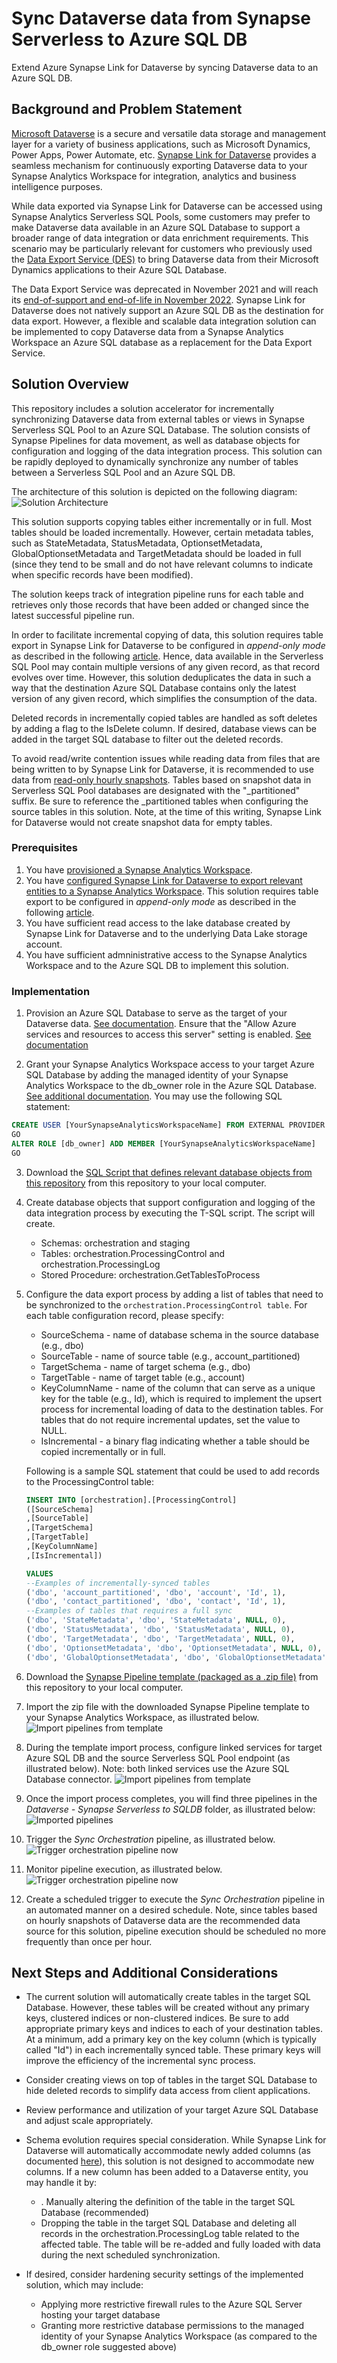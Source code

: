 # Sync Dataverse data from Synapse Serverless to Azure SQL DB
 Extend Azure Synapse Link for Dataverse by syncing Dataverse data to an Azure SQL DB.

## Background and Problem Statement
[Microsoft Dataverse](https://docs.microsoft.com/en-us/power-apps/maker/data-platform/data-platform-intro) is a secure and versatile data storage and management layer for a variety of business applications, such as Microsoft Dynamics, Power Apps, Power Automate, etc. [Synapse Link for Dataverse](https://docs.microsoft.com/en-us/power-apps/maker/data-platform/export-to-data-lake) provides a seamless  mechanism for continuously exporting Dataverse data to your Synapse Analytics Workspace for integration, analytics and business intelligence purposes.

While data exported via Synapse Link for Dataverse can be accessed using Synapse Analytics Serverless SQL Pools, some customers may prefer to make Dataverse data available in an Azure SQL Database to support a broader range of data integration or data enrichment requirements. This scenario may be particularly relevant for customers who previously used the [Data Export Service (DES)](https://docs.microsoft.com/en-us/power-apps/developer/data-platform/data-export-service) to bring Dataverse data from their Microsoft Dynamics applications to their Azure SQL Database. 

The Data Export Service was deprecated in November 2021 and will reach its [end-of-support and end-of-life in November 2022](https://powerapps.microsoft.com/en-us/blog/do-more-with-data-from-data-export-service-to-azure-synapse-link-for-dataverse/). Synapse Link for Dataverse does not natively support an Azure SQL DB as the destination for data export. However, a flexible and scalable data integration solution can be implemented to copy Dataverse data from a Synapse Analytics Workspace an Azure SQL database as a replacement for the Data Export Service.

## Solution Overview
This repository includes a solution accelerator for incrementally synchronizing Dataverse data from external tables or views in Synapse Serverless SQL Pool to an Azure SQL Database. The solution consists of Synapse Pipelines for data movement, as well as database objects for configuration and logging of the data integration process. This solution can be rapidly deployed to dynamically synchronize any number of tables between a Serverless SQL Pool and an Azure SQL DB.

The architecture of this solution is depicted on the following diagram:
![Solution Architecture](Images/SolutionArchitecture.png)

This solution supports copying tables either incrementally or in full. Most tables should be loaded incrementally. However, certain metadata tables, such as StateMetadata, StatusMetadata, OptionsetMetadata, GlobalOptionsetMetadata and TargetMetadata should be loaded in full (since they tend to be small and do not have relevant columns to indicate when specific records have been modified).

The solution keeps track of integration pipeline runs for each table and retrieves only those records that have been added or changed since the latest successful pipeline run.

In order to facilitate incremental copying of data, this solution requires table export in Synapse Link for Dataverse to be configured in *append-only mode* as described in the following [article](https://docs.microsoft.com/en-us/power-apps/maker/data-platform/azure-synapse-link-advanced-configuration#in-place-updates-vs-append-only-writes). Hence, data available in the Serverless SQL Pool may contain multiple versions of any given record, as that record evolves over time. However, this solution deduplicates the data in such a way that the destination Azure SQL Database contains only the latest version of any given record, which simplifies the consumption of the data.

Deleted records in incrementally copied tables are handled as soft deletes by adding a flag to the IsDelete column. If desired, database views can be added in the target SQL database to filter out the deleted records.

To avoid read/write contention issues while reading data from files that are being written to by Synapse Link for Dataverse, it is recommended to use data from [read-only hourly snapshots](https://docs.microsoft.com/en-us/power-apps/maker/data-platform/azure-synapse-link-synapse#access-near-real-time-data-and-read-only-snapshot-data-preview). Tables based on snapshot data in Serverless SQL Pool databases are designated with the "_partitioned" suffix. Be sure to reference the _partitioned tables when configuring the source tables in this solution. Note, at the time of this writing, Synapse Link for Dataverse would not create snapshot data for empty tables.

### Prerequisites
1. You have [provisioned a Synapse Analytics Workspace](https://docs.microsoft.com/en-us/azure/synapse-analytics/quickstart-create-workspace).
1. You have [configured Synapse Link for Dataverse to export relevant entities to a Synapse Analytics Workspace](https://docs.microsoft.com/en-us/power-apps/maker/data-platform/azure-synapse-link-synapse). This solution requires table export to be configured in *append-only mode* as described in the following [article](https://docs.microsoft.com/en-us/power-apps/maker/data-platform/azure-synapse-link-advanced-configuration#in-place-updates-vs-append-only-writes).
1. You have sufficient read access to the lake database created by Synapse Link for Dataverse and to the underlying Data Lake storage account.
1. You have sufficient admninistrative access to the Synapse Analytics Workspace and to the Azure SQL DB to implement this solution.

### Implementation
1. Provision an Azure SQL Database to serve as the target of your Dataverse data. [See documentation](https://docs.microsoft.com/en-us/azure/azure-sql/database/single-database-create-quickstart?view=azuresql&tabs=azure-portal). Ensure that the "Allow Azure services and resources to access this server" setting is enabled. [See documentation](https://docs.microsoft.com/en-us/azure/azure-sql/database/firewall-configure?view=azuresql)

2. Grant your Synapse Analytics Workspace access to your target Azure SQL Database by adding the managed identity of your Synapse Analytics Workspace to the db_owner role in the Azure SQL Database. [See additional documentation](https://docs.microsoft.com/en-us/azure/data-factory/connector-azure-sql-database?tabs=data-factory#managed-identity). You may use the following SQL statement: 
```sql
CREATE USER [YourSynapseAnalyticsWorkspaceName] FROM EXTERNAL PROVIDER
GO
ALTER ROLE [db_owner] ADD MEMBER [YourSynapseAnalyticsWorkspaceName]
GO
```
3. Download the [SQL Script that defines relevant database objects from this repository](SQL/CreateDatabaseObjects.sql) from this repository to your local computer.


4. Create database objects that support configuration and logging of the data integration process by executing the T-SQL script. The script will create.
    * Schemas: orchestration and staging
    * Tables: orchestration.ProcessingControl and orchestration.ProcessingLog
    * Stored Procedure: orchestration.GetTablesToProcess

5. Configure the data export process by adding a list of tables that need to be synchronized to the `orchestration.ProcessingControl table`. For each table configuration record, please specify:
    * SourceSchema - name of database schema in the source database (e.g., dbo)
    * SourceTable - name of source table (e.g., account_partitioned)
    * TargetSchema - name of target schema (e.g., dbo) 
    * TargetTable - name of target table (e.g., account)
    * KeyColumnName - name of the column that can serve as a unique key for the table (e.g., Id), which is required to implement the upsert process for incremental loading of data to the destination tables. For tables that do not require incremental updates, set the value to NULL.
    * IsIncremental - a binary flag indicating whether a table should be copied incrementally or in full.

    Following is a sample SQL statement that could be used to add records to the ProcessingControl table:
    ```sql
    INSERT INTO [orchestration].[ProcessingControl]
    ([SourceSchema]
    ,[SourceTable]
    ,[TargetSchema]
    ,[TargetTable]
    ,[KeyColumnName]
    ,[IsIncremental])
    
    VALUES
    --Examples of incrementally-synced tables
    ('dbo', 'account_partitioned', 'dbo', 'account', 'Id', 1),
    ('dbo', 'contact_partitioned', 'dbo', 'contact', 'Id', 1),
    --Examples of tables that requires a full sync    
    ('dbo', 'StateMetadata', 'dbo', 'StateMetadata', NULL, 0),
    ('dbo', 'StatusMetadata', 'dbo', 'StatusMetadata', NULL, 0),
    ('dbo', 'TargetMetadata', 'dbo', 'TargetMetadata', NULL, 0),
    ('dbo', 'OptionsetMetadata', 'dbo', 'OptionsetMetadata', NULL, 0),
    ('dbo', 'GlobalOptionsetMetadata', 'dbo', 'GlobalOptionsetMetadata', NULL, 0)
    ```

5. Download the [Synapse Pipeline template (packaged as a .zip file)](Pipelines/Sync%20Orchestration.zip) from this repository to your local computer.

6. Import the zip file with the downloaded Synapse Pipeline template to your Synapse Analytics Workspace, as illustrated below. 
![Import pipelines from template](Images/ImportPipelineFromTemplate.png)

7. During the template import process, configure linked services for target Azure SQL DB and the source Serverless SQL Pool endpoint (as illustrated below). Note: both linked services use the Azure SQL Database connector. 
![Import pipelines from template](Images/ConfigureLinkedServices.png)

8. Once the import process completes, you will find three pipelines in the *Dataverse - Synapse Serverless to SQLDB* folder, as illustrated below:
![Imported pipelines](Images/ImportedPipelines.png)
9. Trigger the *Sync Orchestration* pipeline, as illustrated below.
![Trigger orchestration pipeline now](Images/TriggerNow.png)
10. Monitor pipeline execution, as illustrated below.
![Trigger orchestration pipeline now](Images/MonitorPipelineRuns.png)
11. Create a scheduled trigger to execute the  *Sync Orchestration* pipeline in an automated manner on a desired schedule. Note, since tables based on hourly snapshots of Dataverse data are the recommended data source for this solution, pipeline execution should be scheduled no more frequently than once per hour.

## Next Steps and Additional Considerations
* The current solution will automatically create tables in the target SQL Database. However, these tables will be created without any primary keys, clustered indices or non-clustered indices. Be sure to add appropriate primary keys and indices to each of your destination tables. At a minimum, add a primary key on the key column (which is typically called "Id") in each incrementally synced table. These primary keys will improve the efficiency of the incremental sync process.

* Consider creating views on top of tables in the target SQL Database to hide deleted records to simplify data access from client applications.

* Review performance and utilization of your target Azure SQL Database and adjust scale appropriately.

* Schema evolution requires special consideration. While Synapse Link for Dataverse will automatically accommodate newly added columns (as documented [here](https://docs.microsoft.com/en-us/power-apps/maker/data-platform/export-data-lake-faq)), this solution is not designed to accommodate new columns. If a new column has been added to a Dataverse entity, you may handle it by:
    * . Manually altering the definition of the table in the target SQL Database (recommended)
    * Dropping the table in the target SQL Database and deleting all records in the orchestration.ProcessingLog table related to the affected table. The table will be re-added and fully loaded with data during the next scheduled synchronization.

* If desired, consider hardening security settings of the implemented solution, which may include:
    * Applying more restrictive firewall rules to the Azure SQL Server hosting your target database
    * Granting more restrictive database permissions to the managed identity of your Synapse Analytics Workspace (as compared to the db_owner role suggested above)